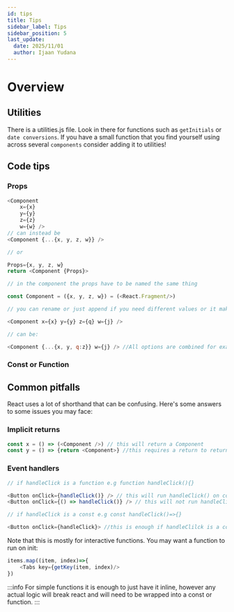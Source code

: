 ```yaml
---
id: tips
title: Tips
sidebar_label: Tips
sidebar_position: 5
last_update:
  date: 2025/11/01
  author: Ijaan Yudana
---
```


# Overview

## Utilities

There is a utilities.js file. Look in there for functions such as `getInitials` or `date conversions`. If you have a small function that you find yourself using across several `components` consider adding it to utilities!

## Code tips

### Props

```js
<Component
    x={x}
    y={y}
    z={z}
    w={w} />
// can instead be
<Component {...{x, y, z, w}} />

// or

Props={x, y, z, w}
return <Component {Props}>

// in the component the props have to be named the same thing

const Component = ({x, y, z, w}) = (<React.Fragment/>)

// you can rename or just append if you need different values or it makes more sense

<Component x={x} y={y} z={q} w={j} />

// can be:

<Component {...{x, y, q:z}} w={j} /> //All options are combined for examples sake
```

### Const or Function

## Common pitfalls

React uses a lot of shorthand that can be confusing. Here's some answers to some issues you may face:

### Implicit returns

```js
const x = () => (<Component />) // this will return a Component
const y = () => {return <Component>} //this requires a return to return a component
```

### Event handlers

```js
// if handleClick is a function e.g function handleClick(){}

<Button onClick={handleClick()} /> // this will run handleClick() on component init likely crashing the app
<Button onClick={() => handleClick()} /> // this will not run handleClick on component init.

// if handleClick is a const e.g const handleClick()=>{}

<Button onClick={handleClick}> //this is enough if handleClilck is a const
```

Note that this is mostly for interactive functions. You may want a function to run on init:

```js
items.map((item, index)=>{
    <Tabs key={getKey(item, index)/>
})
```

:::info
For simple functions it is enough to just have it inline, however any actual logic will break react and will need to be wrapped into a const or function.
:::
